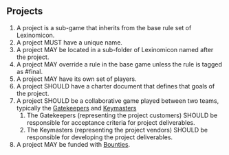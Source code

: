 ## Projects

1. A project is a sub-game that inherits from the base rule set of Lexinomicon.
1. A project MUST have a unique name.
1. A project MAY be located in a sub-folder of Lexinomicon named after the project.
1. A project MAY override a rule in the base game unless the rule is tagged as #final.
1. A project MAY have its own set of players. 
1. A project SHOULD have a charter document that defines that goals of the project.
1. A project SHOULD be a collaborative game played between two teams, typically the [Gatekeepers](Roles/Gatekeeper) and [Keymasters](Roles/Keymaster)
    1. The Gatekeepers (representing the project customers) SHOULD be responsible for acceptance criteria for project deliverables.
    1. The Keymasters (representing the project vendors) SHOULD be responsible for developing the project deliverables.
1. A project MAY be funded with [Bounties](Bounties).
